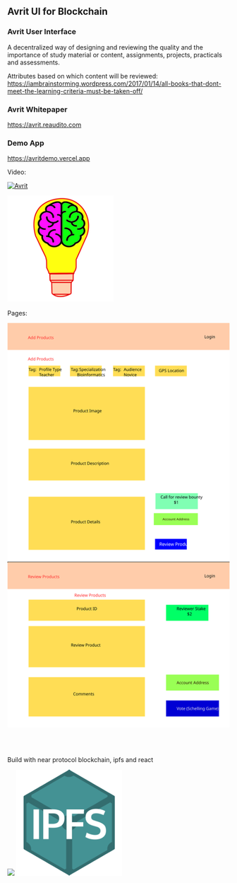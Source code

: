 ## Avrit UI for Blockchain

### Avrit User Interface
A decentralized way of designing and reviewing the quality and the importance of study material or content, assignments, projects, practicals and assessments. 

Attributes based on which content will be reviewed:  
https://iambrainstorming.wordpress.com/2017/01/14/all-books-that-dont-meet-the-learning-criteria-must-be-taken-off/

### Avrit Whitepaper   
https://avrit.reaudito.com

### Demo App
https://avritdemo.vercel.app

Video:  

[![Avrit](http://img.youtube.com/vi/HW7kblrIv2M/0.jpg)](http://www.youtube.com/watch?v=HW7kblrIv2M "Avirt")

<img src="logo.png" height="240">



Pages:

![page](avrit_ui_pages.svg)

<br />
<br />

Build with near protocol blockchain, ipfs and react
<p>
<img src="https://nearprotocol.com/wp-content/themes/near-19/assets/img/logo.svg?t=1553011311" width="240">
<img src="ipfs.png" width="240">
</p>

